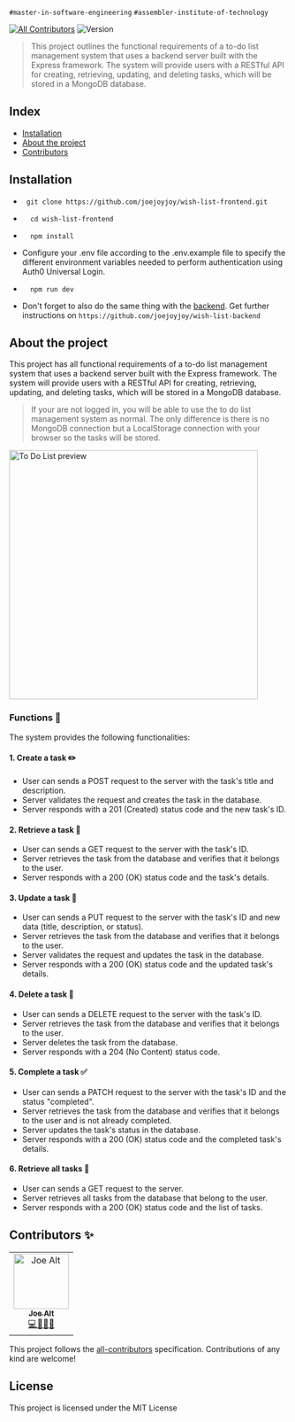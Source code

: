 `#master-in-software-engineering` `#assembler-institute-of-technology`

[![All Contributors](https://img.shields.io/badge/all_contributors-1-orange.svg?style=flat-square)](#contributors-) <img alt="Version" src="https://img.shields.io/badge/version-1.0-blue.svg?cacheSeconds=2592000" />

> This project outlines the functional requirements of a to-do list management system that uses a backend server built with the Express framework. The system will provide users with a RESTful API for creating, retrieving, updating, and deleting tasks, which will be stored in a MongoDB database.

## Index <!-- omit in toc -->
- [Installation](#installation)
- [About the project](#about-the-project)
- [Contributors](#contributors-)

## Installation

- ```
   git clone https://github.com/joejoyjoy/wish-list-frontend.git
  ```
- ```
    cd wish-list-frontend
  ```

- ```
    npm install
  ```

- Configure your .env file according to the .env.example file to specify the different environment variables needed to perform authentication using Auth0 Universal Login.

- ```
    npm run dev
  ```

- Don't forget to also do the same thing with the [backend](https://github.com/joejoyjoy/wish-list-backend). Get further  instructions on `https://github.com/joejoyjoy/wish-list-backend`

## About the project

This project has all functional requirements of a to-do list management system that uses a backend server built with the Express framework. The system will provide users with a RESTful API for creating, retrieving, updating, and deleting tasks, which will be stored in a MongoDB database. 
> If your are not logged in, you will be able to use the to do list management system as normal. The only difference is there is no MongoDB connection but a LocalStorage connection with your browser so the tasks will be stored.
<p float="left">
  <img src="./src/assets/gif/GitHubToDoPreviewGif.gif" alt="To Do List preview" width="450px">
</p>

### Functions 📕
The system provides the following functionalities:

#### 1. Create a task ✏️
- User can sends a POST request to the server with the task's title and description.
- Server validates the request and creates the task in the database.
- Server responds with a 201 (Created) status code and the new task's ID.

#### 2. Retrieve a task 🔎
- User can sends a GET request to the server with the task's ID.
- Server retrieves the task from the database and verifies that it belongs to the user.
- Server responds with a 200 (OK) status code and the task's details.

#### 3. Update a task 📝
- User can sends a PUT request to the server with the task's ID and new data (title, description, or status).
- Server retrieves the task from the database and verifies that it belongs to the user.
- Server validates the request and updates the task in the database.
- Server responds with a 200 (OK) status code and the updated task's details.

#### 4. Delete a task 🧨
- User can sends a DELETE request to the server with the task's ID.
- Server retrieves the task from the database and verifies that it belongs to the user.
- Server deletes the task from the database.
- Server responds with a 204 (No Content) status code.

#### 5. Complete a task ✅
- User can sends a PATCH request to the server with the task's ID and the status "completed".
- Server retrieves the task from the database and verifies that it belongs to the user and is not already completed.
- Server updates the task's status in the database.
- Server responds with a 200 (OK) status code and the completed task's details.

#### 6. Retrieve all tasks 📇
- User can sends a GET request to the server.
- Server retrieves all tasks from the database that belong to the user.
- Server responds with a 200 (OK) status code and the list of tasks.

## Contributors ✨

<!-- ALL-CONTRIBUTORS-LIST:START - Do not remove or modify this section -->
<!-- prettier-ignore-start -->
<!-- markdownlint-disable -->
<table>
  <tbody>
    <tr>
      <td align="center">
        <a href="https://github.com/joejoyjoy">
          <img src="https://avatars.githubusercontent.com/u/73751755" width="100px" alt="Joe Alt"/>
          <br />
          <sub>
          <b>Joe Alt</b>
          </sub>
        </a>
        <br />
        <a href="#tools-dtpf" title="code-tools-maintenance-design">💻🔧🚧🎨</a>
      </td>
    </tr>
  </tbody>
</table>

This project follows the [all-contributors](https://allcontributors.org) specification.
Contributions of any kind are welcome!

## License <!-- omit in toc -->

This project is licensed under the MIT License